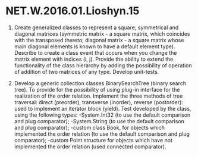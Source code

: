 # NET.W.2016.01.Lioshyn.15

1. Create generalized classes to represent a square, symmetrical and diagonal matrices (symmetric matrix - a square matrix, which coincides with the transposed thereto; diagonal matrix - a square matrix whose main diagonal elements is known to have a default element type). Describe to create a class event that occurs when you change the matrix element with indices (i, j). Provide the ability to extend the functionality of the class hierarchy by adding the possibility of operation of addition of two matrices of any type. Develop unit-tests.

2. Develop a generic collection classes BinarySearchTree (binary search tree). To provide for the possibility of using plug-in interface for the realization of the order relation. Implement the three methods of tree traversal: direct (preorder), transverse (inorder), reverse (postorder): used to implement an iterator block (yield). Test developed by the class, using the following types:
-System.Int32 (to use the default comparison and plug comparator);
-System.String (to use the default comparison and plug comparator);
-custom class Book, for objects which implemented the order relation (to use the default comparison and plug comparator);
-custom Point structure for objects which have not implemented the order relation (used connected comparator).
